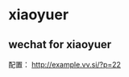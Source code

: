 xiaoyuer
========

wechat for xiaoyuer                                    
-----
配置：
http://example.vv.si/?p=22
